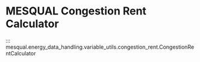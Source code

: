 # MESQUAL Congestion Rent Calculator
::: mesqual.energy_data_handling.variable_utils.congestion_rent.CongestionRentCalculator